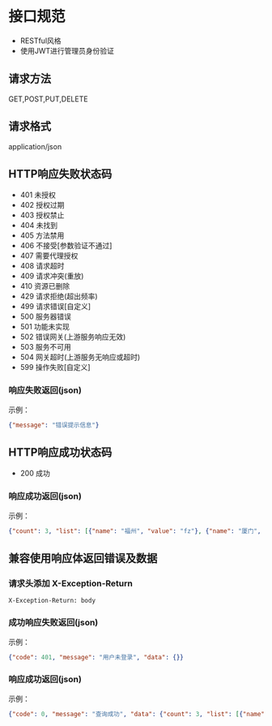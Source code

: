 # 接口规范
* RESTful风格
* 使用JWT进行管理员身份验证

## 请求方法
GET,POST,PUT,DELETE

## 请求格式
application/json

## HTTP响应失败状态码
* 401 未授权
* 402 授权过期
* 403 授权禁止
* 404 未找到
* 405 方法禁用
* 406 不接受[参数验证不通过]
* 407 需要代理授权
* 408 请求超时
* 409 请求冲突(重放)
* 410 资源已删除
* 429 请求拒绝(超出频率)
* 499 请求错误[自定义]
* 500 服务器错误
* 501 功能未实现
* 502 错误网关(上游服务响应无效)
* 503 服务不可用
* 504 网关超时(上游服务无响应或超时)
* 599 操作失败[自定义]

### 响应失败返回(json)
示例：
```json
{"message": "错误提示信息"}
```

## HTTP响应成功状态码
* 200 成功

### 响应成功返回(json)
示例：
```json
{"count": 3, "list": [{"name": "福州", "value": "fz"}, {"name": "厦门", "value": "xm"}]}
```

## 兼容使用响应体返回错误及数据

### 请求头添加 X-Exception-Return
```
X-Exception-Return: body
```

### 成功响应失败返回(json)
示例：
```json
{"code": 401, "message": "用户未登录", "data": {}}
```

### 响应成功返回(json)
示例：
```json
{"code": 0, "message": "查询成功", "data": {"count": 3, "list": [{"name": "福州", "value": "fz"}, {"name": "厦门", "value": "xm"}]}}
```
